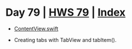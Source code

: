# Day 79 | [HWS 79](https://www.hackingwithswift.com/100/swiftui/7) | [Index](https://github.com/JulesMoorhouse/100DaysOfSwiftUI/blob/main/README.md)

- [ContentView.swift](https://github.com/JulesMoorhouse/100DaysOfSwiftUI/blob/main/P16B%20HotProspects/P16B%20HotProspects/ContentView.swift)

- Creating tabs with TabView and tabItem().